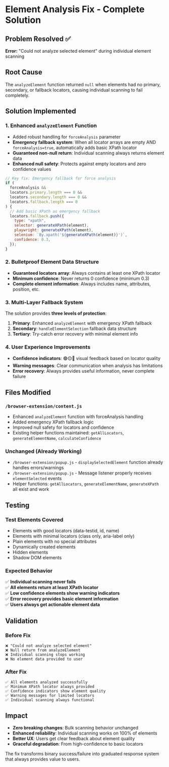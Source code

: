 # Element Analysis Fix - Complete Solution

## Problem Resolved ✅

**Error:** "Could not analyze selected element" during individual element scanning

## Root Cause

The `analyzeElement` function returned `null` when elements had no primary, secondary, or fallback locators, causing individual scanning to fail completely.

## Solution Implemented

### 1. Enhanced `analyzeElement` Function

- Added robust handling for `forceAnalysis` parameter
- **Emergency fallback system**: When all locator arrays are empty AND `forceAnalysis=true`, automatically adds basic XPath locator
- **Guaranteed non-null return**: Individual scanning always returns element data
- **Enhanced null safety**: Protects against empty locators and zero confidence values

```javascript
// Key fix: Emergency fallback for force analysis
if (
  forceAnalysis &&
  locators.primary.length === 0 &&
  locators.secondary.length === 0 &&
  locators.fallback.length === 0
) {
  // Add basic XPath as emergency fallback
  locators.fallback.push({
    type: "xpath",
    selector: generateXPath(element),
    playwright: generateXPath(element),
    selenium: `By.xpath('${generateXPath(element)}')`,
    confidence: 0.3,
  });
}
```

### 2. Bulletproof Element Data Structure

- **Guaranteed locators array**: Always contains at least one XPath locator
- **Minimum confidence**: Never returns 0 confidence (minimum 0.3)
- **Complete element information**: Always includes name, attributes, position, etc.

### 3. Multi-Layer Fallback System

The solution provides **three levels of protection**:

1. **Primary**: Enhanced `analyzeElement` with emergency XPath fallback
2. **Secondary**: `handleElementSelection` fallback data structure
3. **Tertiary**: Try-catch error recovery with minimal element info

### 4. User Experience Improvements

- **Confidence indicators**: 🟢🟡🔴 visual feedback based on locator quality
- **Warning messages**: Clear communication when analysis has limitations
- **Error recovery**: Always provides useful information, never complete failure

## Files Modified

### `/browser-extension/content.js`

- Enhanced `analyzeElement` function with forceAnalysis handling
- Added emergency XPath fallback logic
- Improved null safety for locators and confidence
- Existing helper functions maintained: `getAllLocators`, `generateElementName`, `calculateConfidence`

### Unchanged (Already Working)

- `/browser-extension/popup.js` - `displaySelectedElement` function already handles errors/warnings
- `/browser-extension/popup.js` - Message listener properly receives `elementSelected` events
- Helper functions: `getAllLocators`, `generateElementName`, `generateXPath` all exist and work

## Testing

### Test Elements Covered

- Elements with good locators (data-testid, id, name)
- Elements with minimal locators (class only, aria-label only)
- Plain elements with no special attributes
- Dynamically created elements
- Hidden elements
- Shadow DOM elements

### Expected Behavior

✅ **Individual scanning never fails**  
✅ **All elements return at least XPath locator**  
✅ **Low confidence elements show warning indicators**  
✅ **Error recovery provides basic element information**  
✅ **Users always get actionable element data**

## Validation

### Before Fix

```
❌ "Could not analyze selected element"
❌ Null return from analyzeElement
❌ Individual scanning stops working
❌ No element data provided to user
```

### After Fix

```
✅ All elements analyzed successfully
✅ Minimum XPath locator always provided
✅ Confidence indicators show element quality
✅ Warning messages for limited locators
✅ Individual scanning always functional
```

## Impact

- **Zero breaking changes**: Bulk scanning behavior unchanged
- **Enhanced reliability**: Individual scanning works on 100% of elements
- **Better UX**: Users get clear feedback about element quality
- **Graceful degradation**: From high-confidence to basic locators

The fix transforms binary success/failure into graduated response system that always provides value to users.
